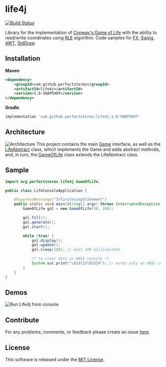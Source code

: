 # life4j
[![Build Status](https://travis-ci.com/perfectstorms/life4j.svg?branch=master)](https://travis-ci.com/perfectstorms/life4j)

Library for the implementation of 
[Conway's Game of Life](https://en.wikipedia.org/wiki/Conway's_Game_of_Life)
with the ability to read/write coordinates using
[RLE](https://en.wikipedia.org/wiki/Run-length_encoding)
algorithm.
Code samples for [FX](), [Swing](), [AWT](), [StdDraw]().

## Installation
**Maven**
```xml
<dependency>
    <groupId>com.github.perfectstorms</groupId>
    <artifactId>life4j</artifactId>
    <version>1.0-SNAPSHOT</version>
</dependency>
```
**Gradle**
```groovy
implementation 'com.github.perfectstorms:life4j:1.0-SNAPSHOT'
```

## Architecture
![Architecture](https://i.ibb.co/xSCRG2K/life4j.png)
This project contains the main 
[Game](src/main/java/org/perfectstorms/life4j/Game.java) 
interface, as well as the 
[LifeAbstract](src/main/java/org/perfectstorms/life4j/AbstractLife.java) class, 
which implements the Game and adds abstract methods, and, in turn, 
the 
[GameOfLife](src/main/java/org/perfectstorms/life4j/GameOfLife.java)
class extends the LifeAbstract class.

## Sample

```java
import org.perfectstorms.life4j.GameOfLife;

public class LifeConsoleApplication {

    @SuppressWarnings("InfiniteLoopStatement")
    public static void main(String[] args) throws InterruptedException {
        GameOfLife gol = new GameOfLife(50, 100);

        gol.fill();
        gol.generate();
        gol.start();

        while (true) {
            gol.display();
            gol.update();
            gol.sleep(100); // wait 100 milliseconds

            /* to clear data in ANSI console */
            System.out.print("\033[2J\033[H"); // works only on ANSI console
        }
    }
}
```

## Demos
![Run Life4j from console](https://i.ibb.co/zbtXmtJ/life.gif)

## Contribute
For any problems, comments, or feedback please create an issue [here](https://github.com/perfectstorms/life4j/issues).
<br>

## License
This software is released under the [MIT License](http://mitlicense.org).